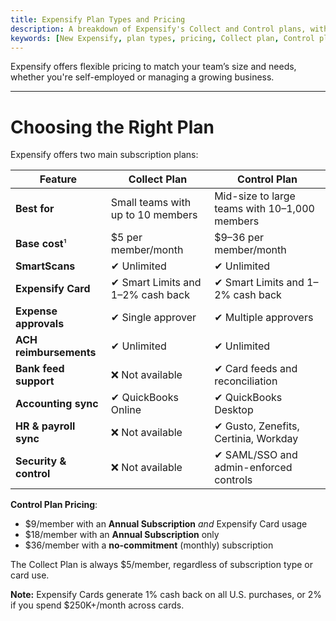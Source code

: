```yaml
---
title: Expensify Plan Types and Pricing
description: A breakdown of Expensify's Collect and Control plans, with pricing, features, and subscription discounts.
keywords: [New Expensify, plan types, pricing, Collect plan, Control plan, subscription discounts, member pricing, Expensify Card, free for individuals]
---
```



Expensify offers flexible pricing to match your team’s size and needs, whether you're self-employed or managing a growing business.

---

# Choosing the Right Plan

Expensify offers two main subscription plans:

| Feature                | **Collect Plan**                             | **Control Plan**                                 |
|------------------------|----------------------------------------------|--------------------------------------------------|
| **Best for**           | Small teams with up to 10 members            | Mid-size to large teams with 10–1,000 members    |
| **Base cost**¹         | $5 per member/month                          | $9–36 per member/month                           |
| **SmartScans**         | ✔ Unlimited                                   | ✔ Unlimited                                      |
| **Expensify Card**     | ✔ Smart Limits and 1–2% cash back            | ✔ Smart Limits and 1–2% cash back                |
| **Expense approvals**  | ✔ Single approver                            | ✔ Multiple approvers                             |
| **ACH reimbursements** | ✔ Unlimited                                   | ✔ Unlimited                                      |
| **Bank feed support**  | ❌ Not available                              | ✔ Card feeds and reconciliation                  |
| **Accounting sync**    | ✔ QuickBooks Online                          | ✔ QuickBooks Desktop                             |
| **HR & payroll sync**  | ❌ Not available                              | ✔ Gusto, Zenefits, Certinia, Workday             |
| **Security & control** | ❌ Not available                              | ✔ SAML/SSO and admin-enforced controls           |

**Control Plan Pricing**:
- $9/member with an **Annual Subscription** *and* Expensify Card usage
- $18/member with an **Annual Subscription** only
- $36/member with a **no-commitment** (monthly) subscription

The Collect Plan is always $5/member, regardless of subscription type or card use.

**Note:** Expensify Cards generate 1% cash back on all U.S. purchases, or 2% if you spend $250K+/month across cards.

